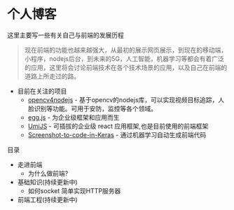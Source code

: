 # 个人博客

这里主要写一些有关自己与前端的发展历程

> 现在前端的功能也越来越强大，从最初的展示网页展示，到现在的移动端，小程序，nodejs后台，到未来的5G，人工智能，机器学习等都会有着广泛的应用，这里将会讨论前端技术在各个技术场景的应用，以及自己在前端的道路上所走过的路。

* 目前在关注的项目
    * [opencv4nodejs](https://github.com/justadudewhohacks/opencv4nodejs) - 基于opencv的nodejs库，可以实现视频目标追踪，人脸识别等功能。可用于安防，监控等各个领域。
    * [egg.js](https://github.com/eggjs/egg/) - 为企业级框架和应用而生
    * [UmiJS](https://github.com/eggjs/egg/) - 可插拔的企业级 react 应用框架,也是目前使用的前端框架
    * [Screenshot-to-code-in-Keras](https://github.com/emilwallner/Screenshot-to-code) - 通过机器学习自动生成前端代码

目录

* 走进前端
    * 为什么做前端?
* 基础知识(持续更新中)
    * 如何socket 简单实现HTTP服务器
* 前端工程(持续更新中)

